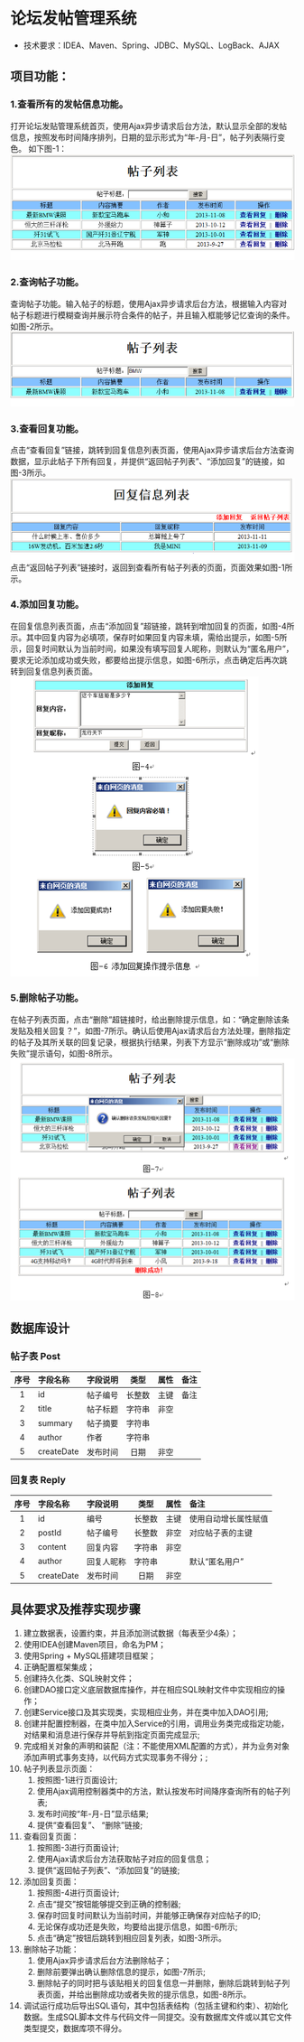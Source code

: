 # 论坛发帖管理系统
- 技术要求：IDEA、Maven、Spring、JDBC、MySQL、LogBack、AJAX

## 项目功能：
### 1.查看所有的发帖信息功能。
打开论坛发贴管理系统首页，使用Ajax异步请求后台方法，默认显示全部的发帖信息，按照发布时间降序排列，日期的显示形式为“年-月-日”，帖子列表隔行变色。
如下图-1：![图-1](doc/pic1.png)
### 2.查询帖子功能。
查询帖子功能。输入帖子的标题，使用Ajax异步请求后台方法，根据输入内容对帖子标题进行模糊查询并展示符合条件的帖子，并且输入框能够记忆查询的条件。如图-2所示。![图-2](doc/pic2.png)
### 3.查看回复功能。
点击“查看回复”链接，跳转到回复信息列表页面，使用Ajax异步请求后台方法查询数据，显示此帖子下所有回复，并提供“返回帖子列表”、“添加回复”的链接，如图-3所示。![图-3](doc/pic3.png)
点击“返回帖子列表”链接时，返回到查看所有帖子列表的页面，页面效果如图-1所示。
### 4.添加回复功能。
在回复信息列表页面，点击“添加回复”超链接，跳转到增加回复的页面，如图-4所示。其中回复内容为必填项，保存时如果回复内容未填，需给出提示，如图-5所示，回复时间默认为当前时间，如果没有填写回复人昵称，则默认为“匿名用户”，要求无论添加成功或失败，都要给出提示信息，如图-6所示，点击确定后再次跳转到回复信息列表页面。![图-4](doc/pic4.png)
### 5.删除帖子功能。
在帖子列表页面，点击“删除”超链接时，给出删除提示信息，如：“确定删除该条发贴及相关回复？”，如图-7所示。确认后使用Ajax请求后台方法处理，删除指定的帖子及其所关联的回复记录，根据执行结果，列表下方显示“删除成功”或“删除失败”提示语句，如图-8所示。![图-7](doc/pic7.png)

## 数据库设计
### 帖子表 Post
| 序号 | 字段名称 | 字段说明 | 类型 | 属性 | 备注 |
|:---:|:--- |:--- | :---: | :--- | :--- |
| 1 | id | 帖子编号 | 长整数 | 主键 | 备注 | 使用自动增长属性赋值 |
| 2	| title	| 帖子标题 | 字符串 | 非空	 |
| 3	| summary | 帖子摘要 | 字符串 |
| 4	| author | 作者 | 字符串 | 		
| 5	| createDate | 发布时间 | 日期 | 非空 |
### 回复表 Reply
| 序号 | 字段名称 | 字段说明 | 类型 | 属性 | 备注 |
|:---:|:--- |:--- | :---: | :--- | :--- |
| 1	| id | 编号 | 长整数 | 主键 | 使用自动增长属性赋值 | 
| 2	| postId | 帖子编号 | 长整数 | 非空 | 对应帖子表的主键 | 
| 3	| content | 回复内容 | 字符串 | 非空 | 
| 4	| author | 回复人昵称 | 字符串 |  | 默认“匿名用户” | 
| 5	| createDate | 发布时间 | 日期 | 非空	 | 

## 具体要求及推荐实现步骤
1. 建立数据表，设置约束，并且添加测试数据（每表至少4条）；
2. 使用IDEA创建Maven项目，命名为PM；
3. 使用Spring + MySQL搭建项目框架；
4. 正确配置框架集成；
5. 创建持久化类、SQL映射文件；   
6. 创建DAO接口定义底层数据库操作，并在相应SQL映射文件中实现相应的操作；
7. 创建Service接口及其实现类，实现相应业务，并在类中加入DAO引用;
8. 创建并配置控制器，在类中加入Service的引用，调用业务类完成指定功能，对结果和消息进行保存并导航到指定页面完成显示;
9. 完成相关对象的声明和装配（注：不能使用XML配置的方式），并为业务对象添加声明式事务支持，以代码方式实现事务不得分；;
10. 帖子列表显示页面：
    1. 按照图-1进行页面设计;
    1. 使用Ajax调用控制器类中的方法，默认按发布时间降序查询所有的帖子列表;
    1. 发布时间按“年-月-日”显示结果;
    1. 提供“查看回复”、 “删除”链接;
11. 查看回复页面：
    1. 按照图-3进行页面设计;
    1. 使用Ajax请求后台方法获取帖子对应的回复信息；
    1. 提供“返回帖子列表”、“添加回复”的链接;
12. 添加回复页面：
    1. 按照图-4进行页面设计;
    1. 点击“提交”按钮能够提交到正确的控制器;
    1. 保存时回复时间默认为当前时间，并能够正确保存对应帖子的ID;
    1. 无论保存成功还是失败，均要给出提示信息，如图-6所示;
    1. 点击“确定”按钮后跳转到相应回复列表，如图-3所示。
13. 删除帖子功能：
    1. 使用Ajax异步请求后台方法删除帖子；
    1. 删除前要弹出确认删除信息的提示，如图-7所示;
    1. 删除帖子的同时把与该贴相关的回复信息一并删除，删除后跳转到帖子列表页面，并给出删除成功或者失败的提示信息，如图-8所示。
14. 调试运行成功后导出SQL语句，其中包括表结构（包括主键和约束）、初始化数据。生成SQL脚本文件与代码文件一同提交。没有数据库文件或以其它文件类型提交，数据库项不得分。